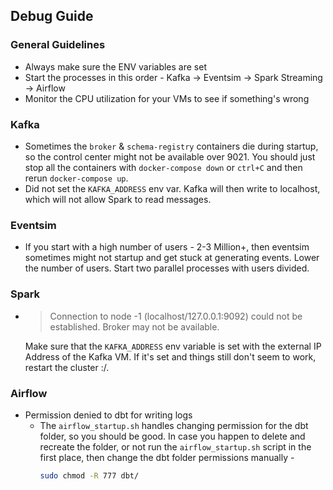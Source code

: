 ## Debug Guide

### General Guidelines

- Always make sure the ENV variables are set
- Start the processes in this order - Kafka -> Eventsim -> Spark Streaming -> Airflow
- Monitor the CPU utilization for your VMs to see if something's wrong

### Kafka

- Sometimes the `broker` & `schema-registry` containers die during startup, so the control center might not be available over 9021. You should just stop all the containers with `docker-compose down` or `ctrl+C` and then rerun `docker-compose up`.
- Did not set the `KAFKA_ADDRESS` env var. Kafka will then write to localhost, which will not allow Spark to read messages.

### Eventsim

- If you start with a high number of users - 2-3 Million+, then eventsim sometimes might not startup and get stuck at generating events. Lower the number of users. Start two parallel processes with users divided.

### Spark

- > Connection to node -1 (localhost/127.0.0.1:9092) could not be established. Broker may not be available.

  Make sure that the `KAFKA_ADDRESS` env variable is set with the external IP Address of the Kafka VM. If it's set and things still don't seem to work, restart the cluster :/.

### Airflow

- Permission denied to dbt for writing logs
  - The `airflow_startup.sh` handles changing permission for the dbt folder, so you should be good. In case you happen to delete and recreate the folder, or not run the `airflow_startup.sh` script in the first place, then change the dbt folder permissions manually -
    ```bash
    sudo chmod -R 777 dbt/
    ```
